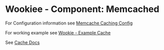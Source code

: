 # Wookiee - Component: Memcached

For Configuration information see [Memcache Caching Config](docs/config.md)

For working example see [Wookie - Example Cache](../../examples/example-http)

See [Cache Docs](../wookiee-cache/README.md)